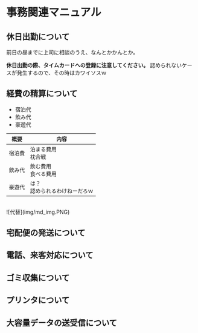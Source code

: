 # 事務関連マニュアル
## 休日出勤について
前日の昼までに上司に相談のうえ、なんとかかんとか。

**休日出勤の際、タイムカードへの登録に注意してください。** 認められないケースが発生するので、その時はカワイソスｗ

## 経費の精算について
* 宿泊代
* 飲み代
* 豪遊代

|概要 |内容|
|-|-
|宿泊費 |泊まる費用<br>枕合戦
|飲み代 |飲む費用<br>食べる費用
|豪遊代 |は？<br>認められるわけねーだろｗ
<br>
![代替](img/md_img.PNG)

## 宅配便の発送について
## 電話、来客対応について
## ゴミ収集について
## プリンタについて
## 大容量データの送受信について